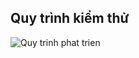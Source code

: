 ## Quy trình kiểm thử
![Quy trinh phat trien](https://user-images.githubusercontent.com/19303210/122008596-72aad280-cde3-11eb-992b-1ca824c9ae06.png)

